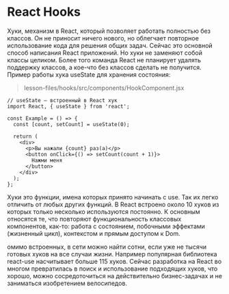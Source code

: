 # React Hooks

Хуки, механизм в React, который позволяет работать полностью без классов. Он не
приносит ничего нового, но облегчает повторное использование кода для решения 
общих задач. Сейчас это основной способ написания React приложений. Но хуки
не заменяют собой классы целиком. Более того команда React не планирует удалять
поддержку классов, а кое-что без классов сделать не получится. Пример работы хука
useState для хранения состояния:

> lesson-files/hooks/src/components/HookComponent.jsx

```
// useState – встроенный в React хук
import React, { useState } from 'react';

const Example = () => {
  const [count, setCount] = useState(0);

  return (
    <div>
      <p>Вы нажали {count} раз(а)</p>
      <button onClick={() => setCount(count + 1)}>
        Нажми меня
      </button>
    </div>
  );
};
```


Хуки это функции, имена которых принято начинать с use. Так их легко отличить от
любых других функций. В React встроено около 10 хуков из которых только несколько
используются постоянно. К основным относятся те, что повторяют функциональность
классовых компонентов, как-то: работа с состоянием, побочными эффектами 
(жизненный цикл), контекстом и прямым доступом к Dom.


омимо встроенных, в сети можно найти сотни, если уже не тысячи готовых хуков
на все случаи жизни. Например популярная библиотека react-use насчитывает больше
115 хуков. Сейчас разработка на React во многом превратилась в поиск и 
использование подходящих хуков, что хорошо, можно сосредоточиться на
действительно бизнес-задачах и не заниматься изобретением велосипедов.
